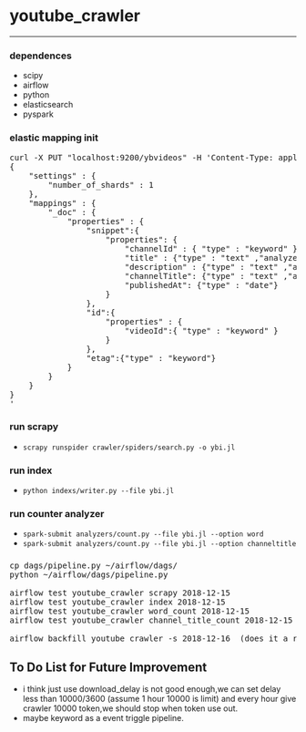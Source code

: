 # youtube_crawler
---

### dependences
* scipy
* airflow
* python
* elasticsearch
* pyspark

### elastic mapping init

<pre>
curl -X PUT "localhost:9200/ybvideos" -H 'Content-Type: application/json' -d'
{
    "settings" : {
        "number_of_shards" : 1
    },
    "mappings" : {
        "_doc" : {
            "properties" : {
            	"snippet":{
	            	"properties": {
	            		"channelId" : { "type" : "keyword" },
		                "title" : {"type" : "text" ,"analyzer": "standard"},
		                "description" : {"type" : "text" ,"analyzer": "standard"},
		                "channelTitle": {"type" : "text" ,"analyzer": "standard"},
		                "publishedAt": {"type" : "date"}
	            	}
            	},
            	"id":{
            		"properties" : {
            			"videoId":{ "type" : "keyword" }
            		}
            	},
         		"etag":{"type" : "keyword"} 
            }
        }
    }
}
'
</pre>

### run scrapy
* `scrapy runspider crawler/spiders/search.py -o ybi.jl`

### run index
* `python indexs/writer.py --file ybi.jl` 

### run counter analyzer
* `spark-submit analyzers/count.py --file ybi.jl --option word`
* `spark-submit analyzers/count.py --file ybi.jl --option channeltitle`

###
<pre>
cp dags/pipeline.py ~/airflow/dags/
python ~/airflow/dags/pipeline.py

airflow test youtube_crawler scrapy 2018-12-15
airflow test youtube_crawler index 2018-12-15
airflow test youtube_crawler word_count 2018-12-15
airflow test youtube_crawler channel_title_count 2018-12-15

airflow backfill youtube_crawler -s 2018-12-16  (does it a right way that backfill make all flow happen??)
</pre>



## To Do List for Future Improvement
* i think just use download_delay is not good enough,we can set delay less than 10000/3600 (assume 1 hour 10000 is limit) and every hour give crawler 10000 token,we should stop when token use out.
* maybe keyword as a event triggle pipeline.
